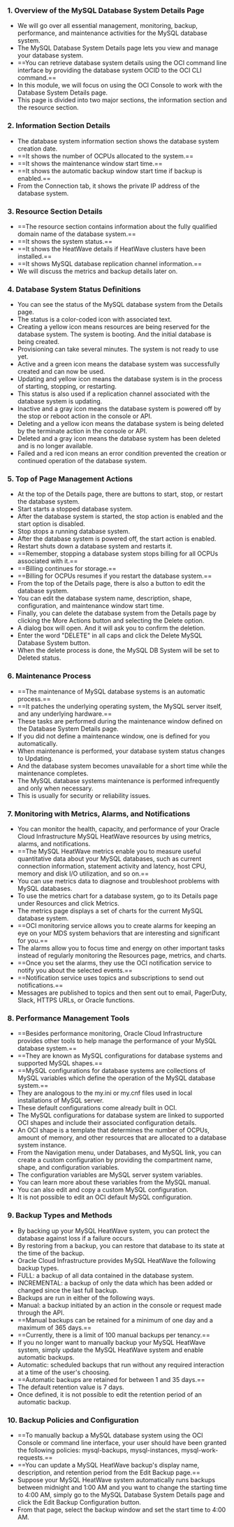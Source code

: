 ### **1. Overview of the MySQL Database System Details Page**

*   We will go over all essential management, monitoring, backup, performance, and maintenance activities for the MySQL database system.
*   The MySQL Database System Details page lets you view and manage your database system.
*   ==You can retrieve database system details using the OCI command line interface by providing the database system OCID to the OCI CLI command.==
*   In this module, we will focus on using the OCI Console to work with the Database System Details page.
*   This page is divided into two major sections, the information section and the resource section.

### **2. Information Section Details**

*   The database system information section shows the database system creation date.
*   ==It shows the number of OCPUs allocated to the system.==
*   ==It shows the maintenance window start time.==
*   ==It shows the automatic backup window start time if backup is enabled.==
*   From the Connection tab, it shows the private IP address of the database system.

### **3. Resource Section Details**

*   ==The resource section contains information about the fully qualified domain name of the database system.==
*   ==It shows the system status.==
*   ==It shows the HeatWave details if HeatWave clusters have been installed.==
*   ==It shows MySQL database replication channel information.==
*   We will discuss the metrics and backup details later on.

### **4. Database System Status Definitions**

*   You can see the status of the MySQL database system from the Details page.
*   The status is a color-coded icon with associated text.
*   Creating a yellow icon means resources are being reserved for the database system. The system is booting. And the initial database is being created.
*   Provisioning can take several minutes. The system is not ready to use yet.
*   Active and a green icon means the database system was successfully created and can now be used.
*   Updating and yellow icon means the database system is in the process of starting, stopping, or restarting.
*   This status is also used if a replication channel associated with the database system is updating.
*   Inactive and a gray icon means the database system is powered off by the stop or reboot action in the console or API.
*   Deleting and a yellow icon means the database system is being deleted by the terminate action in the console or API.
*   Deleted and a gray icon means the database system has been deleted and is no longer available.
*   Failed and a red icon means an error condition prevented the creation or continued operation of the database system.

### **5. Top of Page Management Actions**

*   At the top of the Details page, there are buttons to start, stop, or restart the database system.
*   Start starts a stopped database system.
*   After the database system is started, the stop action is enabled and the start option is disabled.
*   Stop stops a running database system.
*   After the database system is powered off, the start action is enabled.
*   Restart shuts down a database system and restarts it.
*   ==Remember, stopping a database system stops billing for all OCPUs associated with it.==
*   ==Billing continues for storage.==
*   ==Billing for OCPUs resumes if you restart the database system.==
*   From the top of the Details page, there is also a button to edit the database system.
*   You can edit the database system name, description, shape, configuration, and maintenance window start time.
*   Finally, you can delete the database system from the Details page by clicking the More Actions button and selecting the Delete option.
*   A dialog box will open. And it will ask you to confirm the deletion.
*   Enter the word "DELETE" in all caps and click the Delete MySQL Database System button.
*   When the delete process is done, the MySQL DB System will be set to Deleted status.

### **6. Maintenance Process**

*   ==The maintenance of MySQL database systems is an automatic process.==
*   ==It patches the underlying operating system, the MySQL server itself, and any underlying hardware.==
*   These tasks are performed during the maintenance window defined on the Database System Details page.
*   If you did not define a maintenance window, one is defined for you automatically.
*   When maintenance is performed, your database system status changes to Updating.
*   And the database system becomes unavailable for a short time while the maintenance completes.
*   The MySQL database systems maintenance is performed infrequently and only when necessary.
*   This is usually for security or reliability issues.

### **7. Monitoring with Metrics, Alarms, and Notifications**

*   You can monitor the health, capacity, and performance of your Oracle Cloud Infrastructure MySQL HeatWave resources by using metrics, alarms, and notifications.
*   ==The MySQL HeatWave metrics enable you to measure useful quantitative data about your MySQL databases, such as current connection information, statement activity and latency, host CPU, memory and disk I/O utilization, and so on.==
*   You can use metrics data to diagnose and troubleshoot problems with MySQL databases.
*   To use the metrics chart for a database system, go to its Details page under Resources and click Metrics.
*   The metrics page displays a set of charts for the current MySQL database system.
*   ==OCI monitoring service allows you to create alarms for keeping an eye on your MDS system behaviors that are interesting and significant for you.==
*   The alarms allow you to focus time and energy on other important tasks instead of regularly monitoring the Resources page, metrics, and charts.
*   ==Once you set the alarms, they use the OCI notification service to notify you about the selected events.==
*   ==Notification service uses topics and subscriptions to send out notifications.==
*   Messages are published to topics and then sent out to email, PagerDuty, Slack, HTTPS URLs, or Oracle functions.

### **8. Performance Management Tools**

*   ==Besides performance monitoring, Oracle Cloud Infrastructure provides other tools to help manage the performance of your MySQL database system.==
*   ==They are known as MySQL configurations for database systems and supported MySQL shapes.==
*   ==MySQL configurations for database systems are collections of MySQL variables which define the operation of the MySQL database system.==
*   They are analogous to the my.ini or my.cnf files used in local installations of MySQL server.
*   These default configurations come already built in OCI.
*   The MySQL configurations for database system are linked to supported OCI shapes and include their associated configuration details.
*   An OCI shape is a template that determines the number of OCPUs, amount of memory, and other resources that are allocated to a database system instance.
*   From the Navigation menu, under Databases, and MySQL link, you can create a custom configuration by providing the compartment name, shape, and configuration variables.
*   The configuration variables are MySQL server system variables.
*   You can learn more about these variables from the MySQL manual.
*   You can also edit and copy a custom MySQL configuration.
*   It is not possible to edit an OCI default MySQL configuration.

### **9. Backup Types and Methods**

*   By backing up your MySQL HeatWave system, you can protect the database against loss if a failure occurs.
*   By restoring from a backup, you can restore that database to its state at the time of the backup.
*   Oracle Cloud Infrastructure provides MySQL HeatWave the following backup types.
*   FULL: a backup of all data contained in the database system.
*   INCREMENTAL: a backup of only the data which has been added or changed since the last full backup.
*   Backups are run in either of the following ways.
*   Manual: a backup initiated by an action in the console or request made through the API.
*   ==Manual backups can be retained for a minimum of one day and a maximum of 365 days.==
*   ==Currently, there is a limit of 100 manual backups per tenancy.==
*   If you no longer want to manually backup your MySQL HeatWave system, simply update the MySQL HeatWave system and enable automatic backups.
*   Automatic: scheduled backups that run without any required interaction at a time of the user's choosing.
*   ==Automatic backups are retained for between 1 and 35 days.==
*   The default retention value is 7 days.
*   Once defined, it is not possible to edit the retention period of an automatic backup.

### **10. Backup Policies and Configuration**

*   ==To manually backup a MySQL database system using the OCI Console or command line interface, your user should have been granted the following policies: mysql-backups, mysql-instances, mysql-work-requests.==
*   ==You can update a MySQL HeatWave backup's display name, description, and retention period from the Edit Backup page.==
*   Suppose your MySQL HeatWave system automatically runs backups between midnight and 1:00 AM and you want to change the starting time to 4:00 AM, simply go to the MySQL Database System Details page and click the Edit Backup Configuration button.
*   From that page, select the backup window and set the start time to 4:00 AM.